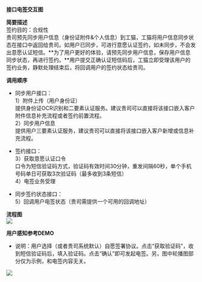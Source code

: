 **接口电签交互图**

**简要描述**  
签约目的：合规性  
贵司预先同步用户信息（身份证附件&个人信息）到工猫，工猫将用户信息同步状态在接口中返回给贵司。如用户已同步，可进行意愿认证签约，如未同步，不会发出意愿认证短信。**为了用户更好的体验，请预先同步用户信息，保存用户信息同步状态，再进行签约。**用户提交正确认证短信码后，工猫立即受理该用户的签约业务，静默处理结束后，将回调用户的签约状态给贵司。

**调用顺序**

* 同步用户接口：  
  1）附件上传（用户身份证）  
  提供身份证OCR识别和二要素认证服务。建议贵司可以直接将该接口嵌入客户附件信息补充流程或者签约前置流程。  
  2）同步用户信息  
  提供用户三要素认证服务，建议贵司可以直接将该接口嵌入客户新增或信息补充流程。

* 签约接口：  
  3）获取意愿认证口令  
  口令为短信验证码方式，验证码有效时间30分钟，重发间隔60秒，单个手机号码单日可获取3次验证码（最多收到3条短信）  
  4）电签业务受理

* 同步签约状态接口：  
  5）回调用户电签状态（贵司需提供一个可用的回调地址）

**流程图**  
![](https://gongmall-img.oss-cn-hangzhou.aliyuncs.com/static/1211582881943_.pic_hd.jpg)



**用户感知参考DEMO**

* 说明：用户选择（或者贵司系统默认）自愿签署协议。点击“获取验证码”，收到短信验证码后，填入验证码。点击“确认”即可发起电签。另，图中轮播图部分仅为示例，和电签内容无关。

![](https://gongmall-img.oss-cn-hangzhou.aliyuncs.com/static/1231582881950_.pic_hd.jpg)



